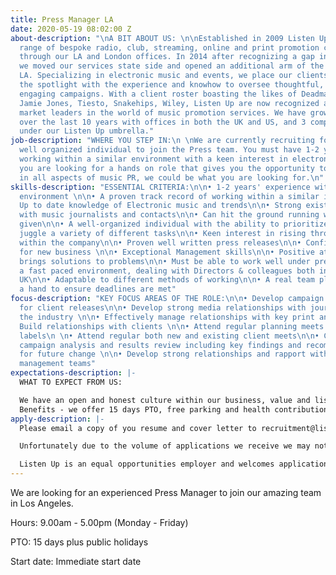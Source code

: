 ```yaml
---
title: Press Manager LA
date: 2020-05-19 08:02:00 Z
about-description: "\nA BIT ABOUT US: \n\nEstablished in 2009 Listen Up offer a tailored
  range of bespoke radio, club, streaming, online and print promotion campaigns globally
  through our LA and London offices. In 2014 after recognizing a gap in the market
  we moved our services state side and opened an additional arm of the business in
  LA. Specializing in electronic music and events, we place our clients directly in
  the spotlight with the experience and knowhow to oversee thoughtful, effective and
  engaging campaigns. With a client roster boasting the likes of Deadmau5, Marshmello,
  Jamie Jones, Tiesto, Snakehips, Wiley, Listen Up are now recognized as one of the
  market leaders in the world of music promotion services. We have grown massively
  over the last 10 years with offices in both the UK and US, and 3 companies working
  under our Listen Up umbrella."
job-description: "WHERE YOU STEP IN:\n \nWe are currently recruiting for an experienced,
  well organized individual to join the Press team. You must have 1-2 years' experience
  working within a similar environment with a keen interest in electronic music. If
  you are looking for a hands on role that gives you the opportunity to be involved
  in all aspects of music PR, we could be what you are looking for.\n"
skills-description: "ESSENTIAL CRITERIA:\n\n• 1-2 years' experience within a similar
  environment \n\n• A proven track record of working within a similar industry\n\n•
  Up to date knowledge of Electronic music and trends\n\n• Strong existing relationships
  with music journalists and contacts\n\n• Can hit the ground running with the roster
  given\n\n• A well-organized individual with the ability to prioritize workload and
  juggle a variety of different tasks\n\n• Keen interest in rising through the ranks
  within the company\n\n• Proven well written press releases\n\n• Confidence in pitching
  for new business \n\n• Exceptional Management skills\n\n• Positive attitude and
  brings solutions to problems\n\n• Must be able to work well under pressure within
  a fast paced environment, dealing with Directors & colleagues both in the US and
  UK\n\n• Adaptable to different methods of working\n\n• A real team player - lending
  a hand to ensure deadlines are met"
focus-description: "KEY FOCUS AREAS OF THE ROLE:\n\n• Develop campaign strategies
  for client releases\n\n• Develop strong media relationships with journalists in
  the industry \n\n• Effectively manage relationships with key print and online journalists\n\n•
  Build relationships with clients \n\n• Attend regular planning meets with record
  labels\n \n• Attend regular both new and existing client meets\n\n• Complete post
  campaign analysis and results review including key findings and recommendations
  for future change \n\n• Develop strong relationships and rapport with artists and
  management teams"
expectations-description: |-
  WHAT TO EXPECT FROM US:

  We have an open and honest culture within our business, value and listen to our staff whilst maintaining a fun working environment, encourage new ideas and offer career progression. Our staff events are legendary and you will be joining our well established team where you will be given genuine care and support from your colleagues and Directors.
  Benefits - we offer 15 days PTO, free parking and health contribution after 90 days' continuous service.
apply-description: |-
  Please email a copy of you resume and cover letter to recruitment@listen-up biz.

  Unfortunately due to the volume of applications we receive we may not be able to respond to all applications but thank you for your interest in working with us, please keep an eye out on our website for any future opportunities.

  Listen Up is an equal opportunities employer and welcomes applications from all suitably qualified persons regardless of their race, sex, disability, religion/belief, sexual orientation or age.
---
```


We are looking for an experienced Press Manager to join our amazing team in Los Angeles.

Hours: 9.00am - 5.00pm (Monday - Friday)

PTO: 15 days plus public holidays 

Start date: Immediate start date 
